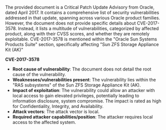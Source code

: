The provided document is a Critical Patch Update Advisory from Oracle, dated April 2017. It contains a comprehensive list of security vulnerabilities addressed in that update, spanning across various Oracle product families. However, the document does not provide specific details about CVE-2017-3578. Instead, it lists a multitude of vulnerabilities, categorized by affected product, along with their CVSS scores, and whether they are remotely exploitable. CVE-2017-3578 is mentioned within the "Oracle Sun Systems Products Suite" section, specifically affecting "Sun ZFS Storage Appliance Kit (AK)"

**CVE-2017-3578**
*   **Root cause of vulnerability**: The document does not detail the root cause of the vulnerability.
*   **Weaknesses/vulnerabilities present**: The vulnerability lies within the "RAS subsystems" of the Sun ZFS Storage Appliance Kit (AK). 
*   **Impact of exploitation**:  The vulnerability could allow an attacker with local access to gain elevated privileges, potentially leading to information disclosure, system compromise. The impact is rated as high for Confidentiality, Integrity, and Availability.
*   **Attack vectors**: The attack vector is local.
*   **Required attacker capabilities/position**:  The attacker requires local access to the affected system.
